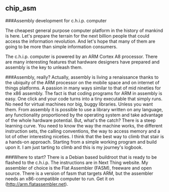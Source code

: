 ## chip_asm
###Assembly development for c.h.i.p. computer

The cheapest general purpose computer platform in the history of mankind is here. Let's prepare the terrain for the next billion people that could access the information revolution. And let's hope that many of them are going to be more than simple information consumers.

The c.h.i.p. computer is powered by an ARM Cortex A8 processor. There are many interesting features that hardware designers have prepared and assembly is the key to unleash them.

###Assembly, really?
Actually, assembly is living a renaissance thanks to the ubiquity of the ARM processor on the mobile space and on internet of things platforms. A passion in many ways similar to that of mid nineties for the x86 assembly.
The fact is that coding programs for ARM in assembly is easy. One click and your code turns into a tiny executable that simply runs. No need for virtual machines nor big, buggy libraries. Unless you want them. From assembly it is possible to use a library written on any language, any functionality proportioned by the operating system and take advantage of the whole hardware potential. But, what's the catch?
There is a steep learning curve. You need to know the way the machine works, the different instruction sets, the calling conventions, the way to access memory and a lot of other interesting niceties.
I think that the best way to climb that stair is a hands-on approach. Starting from a simple working program and build upon it. I am just tarting to climb and this is my journey's logbook.

###Where to start?
There is a Debian based buildroot that is ready to be flashed to the c.h.i.p. The instructions are in Next Thing website.
My assembler of choice is the Flat Assembler (FASM), freeware and open source. There is a version of fasm that targets ARM, but the assembler needs an x86-compatible computer to run. Get it on (http://arm.flatassembler.net).
